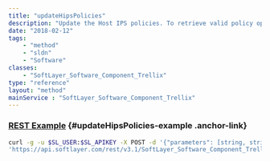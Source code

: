 ```yaml
---
title: "updateHipsPolicies"
description: "Update the Host IPS policies. To retrieve valid policy options you must use the provided relationships. "
date: "2018-02-12"
tags:
    - "method"
    - "sldn"
    - "Software"
classes:
    - "SoftLayer_Software_Component_Trellix"
type: "reference"
layout: "method"
mainService : "SoftLayer_Software_Component_Trellix"
---
```


### [REST Example](#updateHipsPolicies-example) <a href="/article/rest/"><i class="fas fa-question"></i></a> {#updateHipsPolicies-example .anchor-link} 
```bash
curl -g -u $SL_USER:$SL_APIKEY -X POST -d '{"parameters": [string, string, string, string, string, string, string]}' \
'https://api.softlayer.com/rest/v3.1/SoftLayer_Software_Component_Trellix/{SoftLayer_Software_Component_TrellixID}/updateHipsPolicies'
```
